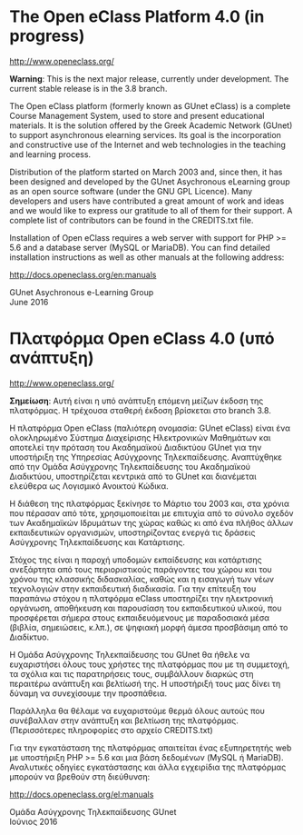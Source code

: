 # The Open eClass Platform 4.0 (in progress)

http://www.openeclass.org/

**Warning**: This is the next major release, currently under development. The
current stable release is in the 3.8 branch.

The Open eClass platform (formerly known as GUnet eClass) is a complete Course
Management System, used to store and present educational materials. It is the
solution offered by the Greek Academic Network (GUnet) to support asynchronous
elearning services. Its goal is the incorporation and constructive use of the
Internet and web technologies in the teaching and learning process.

Distribution of the platform started on March 2003 and, since then, it has
been designed and developed by the GUnet Asychronous eLearning group as an
open source software (under the GNU GPL Licence). Many developers and users
have contributed a great amount of work and ideas and we would like to express
our gratitude to all of them for their support. A complete list of
contributors can be found in the CREDITS.txt file.

Installation of Open eClass requires a web server with support for PHP >= 5.6
and a database server (MySQL or MariaDB). You can find detailed installation
instructions as well as other manuals at the following address:

http://docs.openeclass.org/en:manuals

GUnet Asychronous e-Learning Group  
June 2016


# Πλατφόρμα Open eClass 4.0 (υπό ανάπτυξη)

http://www.openeclass.org/

**Σημείωση**: Αυτή είναι η υπό ανάπτυξη επόμενη μείζων έκδοση της πλατφόρμας.
Η τρέχουσα σταθερή έκδοση βρίσκεται στο branch 3.8.

Η πλατφόρμα Open eClass (παλιότερη ονομασία: GUnet eClass) είναι ένα
ολοκληρωμένο Σύστημα Διαχείρισης Ηλεκτρονικών Μαθημάτων και αποτελεί την
πρόταση του Ακαδημαϊκού Διαδικτύου GUnet για την υποστήριξη της Υπηρεσίας
Ασύγχρονης Τηλεκπαίδευσης. Αναπτύχθηκε από την Ομάδα Ασύγχρονης Τηλεκπαίδευσης
του Ακαδημαϊκού Διαδικτύου, υποστηρίζεται κεντρικά από το GUnet και διανέμεται
ελεύθερα ως Λογισμικό Ανοικτού Κώδικα.

Η διάθεση της πλατφόρμας ξεκίνησε το Μάρτιο του 2003 και, στα χρόνια που
πέρασαν από τότε, χρησιμοποιείται με επιτυχία από το σύνολο σχεδόν των
Ακαδημαϊκών Ιδρυμάτων της χώρας καθώς κι από ένα πλήθος άλλων εκπαιδευτικών
οργανισμών, υποστηρίζοντας ενεργά τις δράσεις Ασύγχρονης Τηλεκπαίδευσης και
Κατάρτισης.

Στόχος της είναι η παροχή υποδομών εκπαίδευσης και κατάρτισης ανεξάρτητα
από τους περιοριστικούς παράγοντες του χώρου και του χρόνου της κλασσικής
διδασκαλίας, καθώς και η εισαγωγή των νέων τεχνολογιών στην εκπαιδευτική
διαδικασία. Για την επίτευξη του παραπάνω στόχου η πλατφόρμα eClass υποστηρίζει
την ηλεκτρονική οργάνωση, αποθήκευση και παρουσίαση του εκπαιδευτικού υλικού,
που προσφέρεται σήμερα στους εκπαιδευόμενους με παραδοσιακά μέσα (βιβλία,
σημειώσεις, κ.λπ.), σε ψηφιακή μορφή άμεσα προσβάσιμη από το Διαδίκτυο.

Η Ομάδα Ασύγχρονης Τηλεκπαίδευσης του GUnet θα ήθελε να ευχαριστήσει όλους
τους χρήστες της πλατφόρμας που με τη συμμετοχή, τα σχόλια και τις παρατηρήσεις
τους, συμβάλλουν διαρκώς στη περαιτέρω ανάπτυξη και βελτίωσή της. Η υποστήριξή
τους μας δίνει τη δύναμη να συνεχίσουμε την προσπάθεια.

Παράλληλα θα θέλαμε να ευχαριστούμε θερμά όλους αυτούς που συνέβαλλαν στην ανάπτυξη
και βελτίωση της πλατφόρμας. (Περισσότερες πληροφορίες στο αρχείο CREDITS.txt)

Για την εγκατάσταση της πλατφόρμας απαιτείται ένας εξυπηρετητής web με υποστήριξη
PHP >= 5.6 και μια βάση δεδομένων (MySQL ή MariaDB). Αναλυτικές οδηγίες εγκατάστασης
και άλλα εγχειρίδια της πλατφόρμας μπορούν να βρεθούν στη διεύθυνση:

http://docs.openeclass.org/el:manuals

Ομάδα Ασύγχρονης Τηλεκπαίδευσης GUnet  
Ιούνιος 2016
